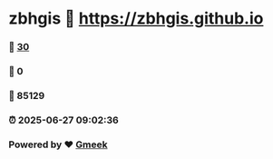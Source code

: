# zbhgis :link: https://zbhgis.github.io 
### :page_facing_up: [30](https://zbhgis.github.io/tag.html) 
### :speech_balloon: 0 
### :hibiscus: 85129 
### :alarm_clock: 2025-06-27 09:02:36 
### Powered by :heart: [Gmeek](https://github.com/Meekdai/Gmeek)

